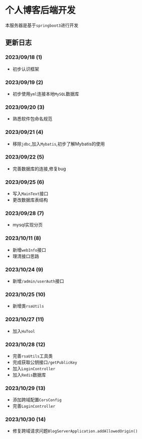 # 个人博客后端开发
本服务器是基于`springboot3`进行开发

## 更新日志
### 2023/09/18 (1)
- 初步认识框架

### 2023/09/19 (2)
- 初步使用`yml`连接本地`MySQL`数据库

### 2023/09/20 (3)
- 熟悉软件包命名规范

### 2023/09/21 (4)
- 移除`jdbc`,加入`Mybatis`,初步了解Mybatis的使用

### 2023/09/22 (5)
- 完善数据库的连接,修复bug

### 2023/09/25 (6)
- 写入`MainText`接口
- 更改数据库表结构

### 2023/09/28 (7)
- mysql实现分页

### 2023/10/11 (8)
- 新增`webInfo`接口
- 理清接口思路

### 2023/10/24 (9)
- 新增`/admin/userAuth`接口

### 2023/10/25 (10)
- 新增类`rsaUtils`

### 2023/10/27 (11)
- 加入`HuTool`

### 2023/10/28 (12)
- 完善`rsaUtils`工具类
- 完成获取公钥接口`/getPublicKey`
- 加入`LoginController`
- 加入`Redis`数据库

### 2023/10/29 (13)
- 添加跨域配置`CorsConfig`
- 完善`LoginController`

### 2023/10/30 (14)
- 修复跨域请求问题`BlogServerApplication.addAllowedOrigin()`